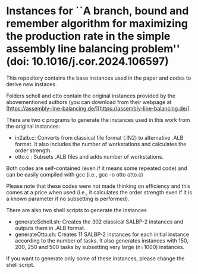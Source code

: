 # Instances for ``A branch, bound and remember algorithm for maximizing the production rate in the simple assembly line balancing problem'' (doi: 10.1016/j.cor.2024.106597) 

This repository contains the base instances used in the paper and codes to derive new instaces.

Folders scholl and otto contain the original instances provided by the abovementioned authors (you can download from their webpage at [https://assembly-line-balancing.de/][https://assembly-line-balancing.de/]

There are two c programs to generate the instances used in this work from the original instances:

- in2alb.c: Converts from classical file format (.IN2) to alternative .ALB format. It also includes the number of workstations and calculates the order strength.
- otto.c : Subsets .ALB files and adds number of workstations.

Both codes are self-contained (even if it means some repeated code) and can be easily compiled with gcc (i.e., gcc -o otto otto.c)

Please note that these codes were not made thinking on efficiency and this comes at a price when used (i.e., it calculates the order strength even if it is a known parameter if no subsetting is performed).

There are also two shell scripts to generate the instances

- generateScholl.sh: Creates the 302 classical SALBP-2 instances and outputs them in .ALB format.
- generateOtto.sh: Creates 11 SALBP-2 instances for each initial instance according to the number of tasks. It also generates instances with 150, 200, 250 and 500 tasks by subsetting very large (n=1000) instances.

If you want to generate only some of these instances, please change the shell script.

